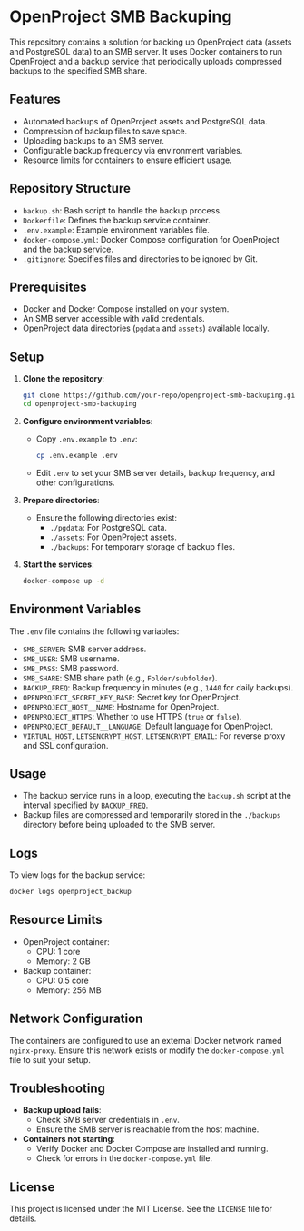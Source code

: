 # OpenProject SMB Backuping

This repository contains a solution for backing up OpenProject data (assets and PostgreSQL data) to an SMB server. It uses Docker containers to run OpenProject and a backup service that periodically uploads compressed backups to the specified SMB share.

## Features

- Automated backups of OpenProject assets and PostgreSQL data.
- Compression of backup files to save space.
- Uploading backups to an SMB server.
- Configurable backup frequency via environment variables.
- Resource limits for containers to ensure efficient usage.

## Repository Structure

- `backup.sh`: Bash script to handle the backup process.
- `Dockerfile`: Defines the backup service container.
- `.env.example`: Example environment variables file.
- `docker-compose.yml`: Docker Compose configuration for OpenProject and the backup service.
- `.gitignore`: Specifies files and directories to be ignored by Git.

## Prerequisites

- Docker and Docker Compose installed on your system.
- An SMB server accessible with valid credentials.
- OpenProject data directories (`pgdata` and `assets`) available locally.

## Setup

1. **Clone the repository**:
   ```bash
   git clone https://github.com/your-repo/openproject-smb-backuping.git
   cd openproject-smb-backuping
   ```

2. **Configure environment variables**:
   - Copy `.env.example` to `.env`:
     ```bash
     cp .env.example .env
     ```
   - Edit `.env` to set your SMB server details, backup frequency, and other configurations.

3. **Prepare directories**:
   - Ensure the following directories exist:
     - `./pgdata`: For PostgreSQL data.
     - `./assets`: For OpenProject assets.
     - `./backups`: For temporary storage of backup files.

4. **Start the services**:
   ```bash
   docker-compose up -d
   ```

## Environment Variables

The `.env` file contains the following variables:

- `SMB_SERVER`: SMB server address.
- `SMB_USER`: SMB username.
- `SMB_PASS`: SMB password.
- `SMB_SHARE`: SMB share path (e.g., `Folder/subfolder`).
- `BACKUP_FREQ`: Backup frequency in minutes (e.g., `1440` for daily backups).
- `OPENPROJECT_SECRET_KEY_BASE`: Secret key for OpenProject.
- `OPENPROJECT_HOST__NAME`: Hostname for OpenProject.
- `OPENPROJECT_HTTPS`: Whether to use HTTPS (`true` or `false`).
- `OPENPROJECT_DEFAULT__LANGUAGE`: Default language for OpenProject.
- `VIRTUAL_HOST`, `LETSENCRYPT_HOST`, `LETSENCRYPT_EMAIL`: For reverse proxy and SSL configuration.

## Usage

- The backup service runs in a loop, executing the `backup.sh` script at the interval specified by `BACKUP_FREQ`.
- Backup files are compressed and temporarily stored in the `./backups` directory before being uploaded to the SMB server.

## Logs

To view logs for the backup service:
```bash
docker logs openproject_backup
```

## Resource Limits

- OpenProject container:
  - CPU: 1 core
  - Memory: 2 GB
- Backup container:
  - CPU: 0.5 core
  - Memory: 256 MB

## Network Configuration

The containers are configured to use an external Docker network named `nginx-proxy`. Ensure this network exists or modify the `docker-compose.yml` file to suit your setup.

## Troubleshooting

- **Backup upload fails**:
  - Check SMB server credentials in `.env`.
  - Ensure the SMB server is reachable from the host machine.
- **Containers not starting**:
  - Verify Docker and Docker Compose are installed and running.
  - Check for errors in the `docker-compose.yml` file.

## License

This project is licensed under the MIT License. See the `LICENSE` file for details.
